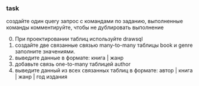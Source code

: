 ### task

создайте один query запрос с командами по заданию, выполненные команды комментируйте, чтобы не дублировать выполнение

0. При проектировании таблиц используйте drawsql
1. создайте две связанные связью many-to-many таблицы book и genre
заполните значениями.
2. выведите данные в формате: книга | жанр
3. добавьте связь one-to-many таблицей author
4. выведите данный из всех связанных таблиц в формате: автор | книга | жанр | год издания
